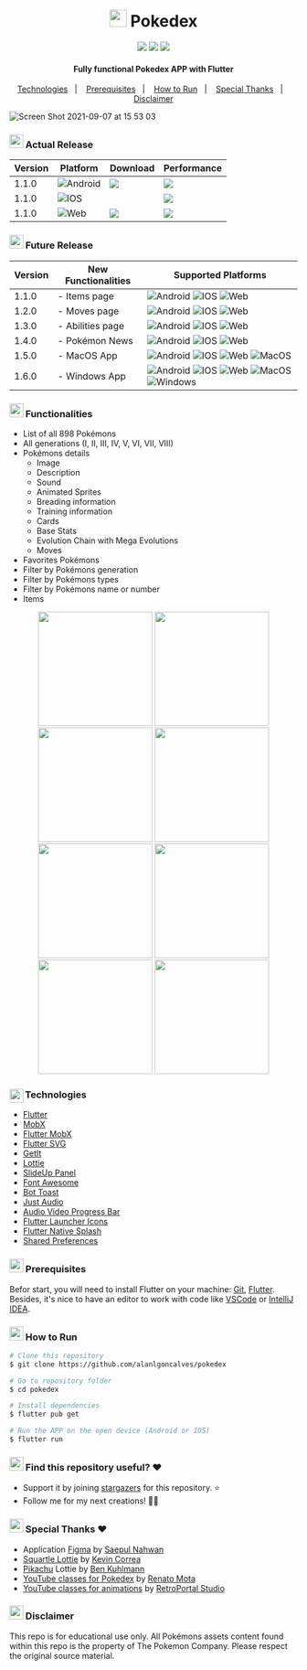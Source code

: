 <h1 align="center"><img src="https://user-images.githubusercontent.com/8467311/132367198-86750e1d-96ce-4bb3-8c60-7f85fe90fc8d.png" width="30" height="30"/> Pokedex</h1>

<p align="center">
    <img src="https://img.shields.io/badge/Android-Stable-000?&logo=Android&style=flat" />
    <img src="https://img.shields.io/badge/IOS-Stable-000?&logo=Apple&style=flat" />
    <img src="https://img.shields.io/badge/WEB-Alpha-000?&logo=Google-Chrome&style=flat" />
</p>

<h4 align="center">
  Fully functional Pokedex APP with Flutter
</h4>

<p align="center">
  <a href="#-technologies">Technologies</a>&nbsp;&nbsp;&nbsp;|&nbsp;&nbsp;&nbsp;
  <a href="#-prerequisites">Prerequisites</a>&nbsp;&nbsp;&nbsp;|&nbsp;&nbsp;&nbsp;
  <a href="#-how-to-run">How to Run</a>&nbsp;&nbsp;&nbsp;|&nbsp;&nbsp;&nbsp;
  <a href="#-special-thanks-">Special Thanks</a>&nbsp;&nbsp;&nbsp;|&nbsp;&nbsp;&nbsp;
  <a href="#-disclaimer">Disclaimer</a>
</p>

![Screen Shot 2021-09-07 at 15 53 03](https://user-images.githubusercontent.com/8467311/132396453-3de6e399-66bc-45cb-bb2b-7d256477dc23.png)


<h3><img src="https://pokedex.alansantos.dev/assets/pokemons/thumbs/145.png" width="24" height="24"/> Actual Release</h3>

| Version | Platform                                                                             | Download                                                                                                                                       | Performance                                                    |
|---------|--------------------------------------------------------------------------------------|------------------------------------------------------------------------------------------------------------------------------------------------|----------------------------------------------------------------|
| 1.1.0   | ![Android](https://img.shields.io/badge/Android-Stable-000?&logo=Android&style=flat) | [![](https://img.shields.io/badge/-Download_APK-blue?&logo=Android)](https://github.com/alanlgoncalves/pokedex/releases)                         | ![](https://img.shields.io/badge/-Very%20Good-brightgreen)     |
| 1.1.0   | ![IOS](https://img.shields.io/badge/IOS-Stable-000?&logo=Apple&style=flat)           |                                                                                                                                                | ![](https://img.shields.io/badge/-Very%20Good-brightgreen)     |
| 1.1.0   | ![Web](https://img.shields.io/badge/WEB-Alpha-000?&logo=Google-Chrome&style=flat)    | [![](https://img.shields.io/badge/-Access_Now-blue?&logo=Google-Chrome&logoColor=white)]((https://pokedex.alansantos.dev/))                    | ![](https://img.shields.io/badge/-Good-green) |

<h3><img src="https://pokedex.alansantos.dev/assets/pokemons/thumbs/146.png" width="24" height="24"/> Future Release</h3>

| Version | New Functionalities  | Supported Platforms                  |
|---------|----------------------|--------------------------------------|
| 1.1.0   | - Items page         | ![Android](https://img.shields.io/badge/Android-Stable-000?&logo=Android&style=flat) ![IOS](https://img.shields.io/badge/IOS-Stable-000?&logo=Apple&style=flat) ![Web](https://img.shields.io/badge/WEB-Alpha-000?&logo=Google-Chrome&style=flat) |
| 1.2.0   | - Moves page         | ![Android](https://img.shields.io/badge/Android-Stable-000?&logo=Android&style=flat) ![IOS](https://img.shields.io/badge/IOS-Stable-000?&logo=Apple&style=flat) ![Web](https://img.shields.io/badge/WEB-Alpha-000?&logo=Google-Chrome&style=flat) |
| 1.3.0   | - Abilities page     | ![Android](https://img.shields.io/badge/Android-Stable-000?&logo=Android&style=flat) ![IOS](https://img.shields.io/badge/IOS-Stable-000?&logo=Apple&style=flat) ![Web](https://img.shields.io/badge/WEB-Alpha-000?&logo=Google-Chrome&style=flat) |
| 1.4.0   | - Pokémon News       | ![Android](https://img.shields.io/badge/Android-Stable-000?&logo=Android&style=flat) ![IOS](https://img.shields.io/badge/IOS-Stable-000?&logo=Apple&style=flat) ![Web](https://img.shields.io/badge/WEB-Beta-000?&logo=Google-Chrome&style=flat) |
| 1.5.0   | - MacOS App          | ![Android](https://img.shields.io/badge/Android-Stable-000?&logo=Android&style=flat) ![IOS](https://img.shields.io/badge/IOS-Stable-000?&logo=Apple&style=flat) ![Web](https://img.shields.io/badge/WEB-Stable-000?&logo=Google-Chrome&style=flat) ![MacOS](https://img.shields.io/badge/MacOs-Stable-000?&logo=Apple&style=flat) |
| 1.6.0   | - Windows App        | ![Android](https://img.shields.io/badge/Android-Stable-000?&logo=Android&style=flat) ![IOS](https://img.shields.io/badge/IOS-Stable-000?&logo=Apple&style=flat) ![Web](https://img.shields.io/badge/WEB-Stable-000?&logo=Google-Chrome&style=flat) ![MacOS](https://img.shields.io/badge/MacOs-Stable-000?&logo=Apple&style=flat) ![Windows](https://img.shields.io/badge/Windows-Stable-000?&logo=Windows&style=flat) |

<h3><img src="https://pokedex.alansantos.dev/assets/pokemons/thumbs/144.png" width="24" height="24"/> Functionalities</h3>

- List of all 898 Pokémons
- All generations (I, II, III, IV, V, VI, VII, VIII)
- Pokémons details
    - Image
    - Description
    - Sound
    - Animated Sprites
    - Breading information
    - Training information
    - Cards
    - Base Stats
    - Evolution Chain with Mega Evolutions
    - Moves
- Favorites Pokémons
- Filter by Pokémons generation
- Filter by Pokémons types
- Filter by Pokémons name or number
- Items 

<p align="center">
    <img src="https://user-images.githubusercontent.com/8467311/133906121-dbacd422-c185-4e74-b951-dbec68819ae0.png" width="200" />
    <img src="https://user-images.githubusercontent.com/8467311/133906106-cda0f7b5-49d8-4dd7-bd93-4da60684cddd.png" width="200" />
    <img src="https://user-images.githubusercontent.com/8467311/133906113-820fd242-084b-4fdf-8f2c-8e30cf7f37b9.png" width="200" />
    <img src="https://user-images.githubusercontent.com/8467311/133906123-79f68a97-ac57-4d56-9eb8-6cb0e4ec3bae.png" width="200" />
    <img src="https://user-images.githubusercontent.com/8467311/133906124-35313530-7290-4ba0-b7b8-0090d0cd993c.png" width="200" />
    <img src="https://user-images.githubusercontent.com/8467311/133906127-aff2e45c-5550-4dd2-85ee-f7920fa3f578.png" width="200" />
    <img src="https://user-images.githubusercontent.com/8467311/133906129-7642caab-81f9-4fc7-8a41-b91e4f954f42.png" width="200" />
    <img src="https://user-images.githubusercontent.com/8467311/132415854-e2dd533f-f495-472b-b1ac-1de27ae0fd4f.gif" width="200" />
</p>

<h3><img align="left" src="https://pokedex.alansantos.dev/assets/pokemons/thumbs/249.png" width="24" height="24"/> Technologies</h3>

- [Flutter](https://flutter.dev/)
- [MobX](https://pub.dev/packages/mobx)
- [Flutter MobX](https://pub.dev/packages/flutter_mobx)
- [Flutter SVG](https://pub.dev/packages/flutter_svg)
- [GetIt](https://pub.dev/packages/get_it)
- [Lottie](https://pub.dev/packages/lottie)
- [SlideUp Panel](https://pub.dev/packages/sliding_up_panel)
- [Font Awesome](https://pub.dev/packages/font_awesome_flutter)
- [Bot Toast](https://pub.dev/packages/bot_toast)
- [Just Audio](https://pub.dev/packages/just_audio)
- [Audio Video Progress Bar](https://pub.dev/packages/audio_video_progress_bar)
- [Flutter Launcher Icons](https://pub.dev/packages/flutter_launcher_icons)
- [Flutter Native Splash](https://pub.dev/packages/flutter_native_splash)
- [Shared Preferences](https://pub.dev/packages/shared_preferences)

<h3><img src="https://pokedex.alansantos.dev/assets/pokemons/thumbs/150.png" width="24" height="24"/> Prerequisites</h3>

Befor start, you will need to install Flutter on your machine:
[Git](https://git-scm.com), [Flutter](https://flutter.dev/docs/get-started/install). Besides, it's nice to have an
editor to work with code like [VSCode](https://code.visualstudio.com/)
or [IntelliJ IDEA](https://www.jetbrains.com/pt-br/idea/).

<h3><img src="https://pokedex.alansantos.dev/assets/pokemons/thumbs/151.png" width="24" height="24"/> How to Run</h3>

```bash
# Clone this repository
$ git clone https://github.com/alanlgoncalves/pokedex

# Go to repository folder
$ cd pokedex

# Install dependencies
$ flutter pub get

# Run the APP on the open device (Android or IOS)
$ flutter run
```

<h3><img src="https://pokedex.alansantos.dev/assets/pokemons/thumbs/384.png" width="24" height="24"/> Find this repository useful? ❤</h3>

- Support it by joining [stargazers](https://github.com/alanlgoncalves/pokedex/stargazers) for this repository. ⭐
- Follow me for my next creations! 💪🏾

<h3><img src="https://pokedex.alansantos.dev/assets/pokemons/thumbs/894.png" width="24" height="24"/> Special Thanks ❤</h3>

- Application [Figma](https://www.uplabs.com/posts/pokedex-app) by [Saepul Nahwan](https://www.uplabs.com/saepulnahwan)
- [Squartle Lottie](https://lottiefiles.com/67858-pokemon) by [Kevin Correa](https://lottiefiles.com/avgyhsbmgz)
- [Pikachu](https://lottiefiles.com/22892-pikachu) Lottie by [Ben Kuhlmann](https://lottiefiles.com/user/309694)
- [YouTube classes for Pokedex](https://www.youtube.com/watch?v=3xUsD0XRa04&list=PLHAtJbrQ17AVj0LJEc955109XpX925Pt1) by [Renato Mota](https://www.youtube.com/channel/UCd-vLa_qcKve3CsDFlYiygA)
- [YouTube classes for animations](https://www.youtube.com/watch?v=S7KG4prI7A4) by [RetroPortal Studio](https://www.youtube.com/channel/UCW2ATgwtNrsBrE-piE2TIrA)

<h3><img src="https://pokedex.alansantos.dev/assets/pokemons/thumbs/895.png" width="24" height="24"/> Disclaimer</h3>

This repo is for educational use only. All Pokémons assets content found within this repo is the property of The Pokemon Company. Please respect the original source material.
